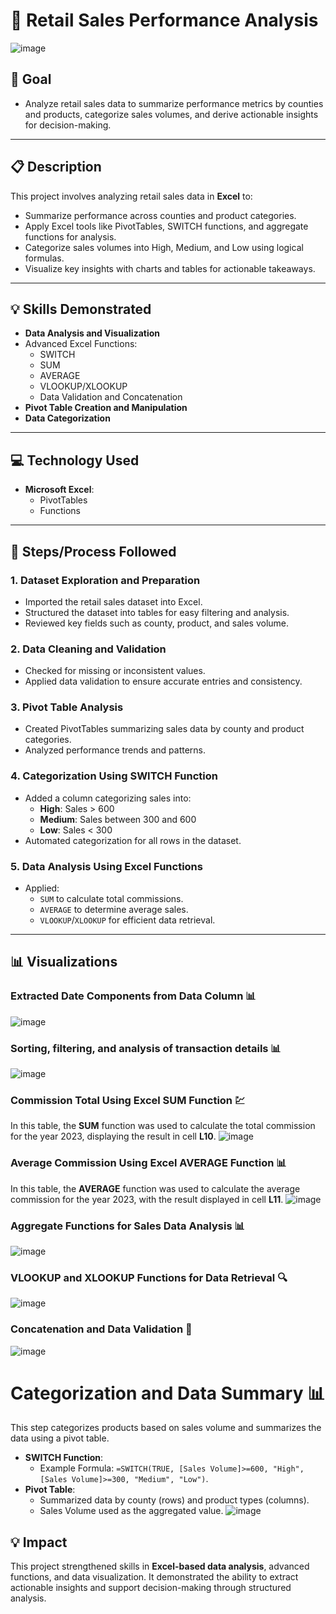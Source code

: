 # 🛒 Retail Sales Performance Analysis
![image](https://github.com/user-attachments/assets/591784d5-bb63-4817-9a63-6b80bbafb278)
## 🎯 **Goal**
- Analyze retail sales data to summarize performance metrics by counties and products, categorize sales volumes, and derive actionable insights for decision-making.
---
## 📋 **Description**
This project involves analyzing retail sales data in **Excel** to:
- Summarize performance across counties and product categories.
- Apply Excel tools like PivotTables, SWITCH functions, and aggregate functions for analysis.
- Categorize sales volumes into High, Medium, and Low using logical formulas.
- Visualize key insights with charts and tables for actionable takeaways.
---
## 💡 **Skills Demonstrated**
- **Data Analysis and Visualization**
- Advanced Excel Functions:
  - SWITCH
  - SUM
  - AVERAGE
  - VLOOKUP/XLOOKUP
  - Data Validation and Concatenation
- **Pivot Table Creation and Manipulation**
- **Data Categorization**
---
## 💻 **Technology Used**
- **Microsoft Excel**:
  - PivotTables
  - Functions
---
## 🚀 **Steps/Process Followed**
### 1. **Dataset Exploration and Preparation**
   - Imported the retail sales dataset into Excel.
   - Structured the dataset into tables for easy filtering and analysis.
   - Reviewed key fields such as county, product, and sales volume.
### 2. **Data Cleaning and Validation**
   - Checked for missing or inconsistent values.
   - Applied data validation to ensure accurate entries and consistency.
### 3. **Pivot Table Analysis**
   - Created PivotTables summarizing sales data by county and product categories.
   - Analyzed performance trends and patterns.
### 4. **Categorization Using SWITCH Function**
   - Added a column categorizing sales into:
     - **High**: Sales > 600
     - **Medium**: Sales between 300 and 600
     - **Low**: Sales < 300
   - Automated categorization for all rows in the dataset.
### 5. **Data Analysis Using Excel Functions**
   - Applied:
     - `SUM` to calculate total commissions.
     - `AVERAGE` to determine average sales.
     - `VLOOKUP`/`XLOOKUP` for efficient data retrieval.
---
## 📊 **Visualizations**
### Extracted Date Components from Data Column 📊
![image](https://github.com/user-attachments/assets/6b7d1cde-df10-4703-bbed-cd50a8c7e594)
### Sorting, filtering, and analysis of transaction details 📊
![image](https://github.com/user-attachments/assets/a451ebba-8811-4986-8359-dbf442ac02d9)
### Commission Total Using Excel SUM Function 💹
In this table, the **SUM** function was used to calculate the total commission for the year 2023, displaying the result in cell **L10**.
![image](https://github.com/user-attachments/assets/ba3b2067-7051-4347-833f-0c0d165ed31a)
### Average Commission Using Excel AVERAGE Function 📊
In this table, the **AVERAGE** function was used to calculate the average commission for the year 2023, with the result displayed in cell **L11**.
![image](https://github.com/user-attachments/assets/fb0926da-4183-4e5d-8623-6ae945d7a9f9)
### Aggregate Functions for Sales Data Analysis 📊
![image](https://github.com/user-attachments/assets/874ec6f0-a51f-4f78-ad24-ae85dadda09f)
### VLOOKUP and XLOOKUP Functions for Data Retrieval 🔍
![image](https://github.com/user-attachments/assets/ed5ca0f5-58fb-48ab-8fd1-9652069ee4a8)
### Concatenation and Data Validation 🎯
![image](https://github.com/user-attachments/assets/3740bf29-4c77-4ed2-9d41-e723dc35d211)
# Categorization and Data Summary 📊
This step categorizes products based on sales volume and summarizes the data using a pivot table.
- **SWITCH Function**:  
  - Example Formula: `=SWITCH(TRUE, [Sales Volume]>=600, "High", [Sales Volume]>=300, "Medium", "Low")`.
- **Pivot Table**:
  - Summarized data by county (rows) and product types (columns).
  - Sales Volume used as the aggregated value.
![image](https://github.com/user-attachments/assets/7b53d2b0-0318-40d6-8e49-61402954de3f)

## 💡 **Impact**
This project strengthened skills in **Excel-based data analysis**, advanced functions, and data visualization. It demonstrated the ability to extract actionable insights and support decision-making through structured analysis.
